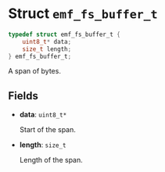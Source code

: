 # Struct `emf_fs_buffer_t`

```c
typedef struct emf_fs_buffer_t {
    uint8_t* data;
    size_t length;
} emf_fs_buffer_t;
```

A span of bytes.

## Fields

- **data**: `uint8_t*`

    Start of the span.

- **length**: `size_t`

    Length of the span.
